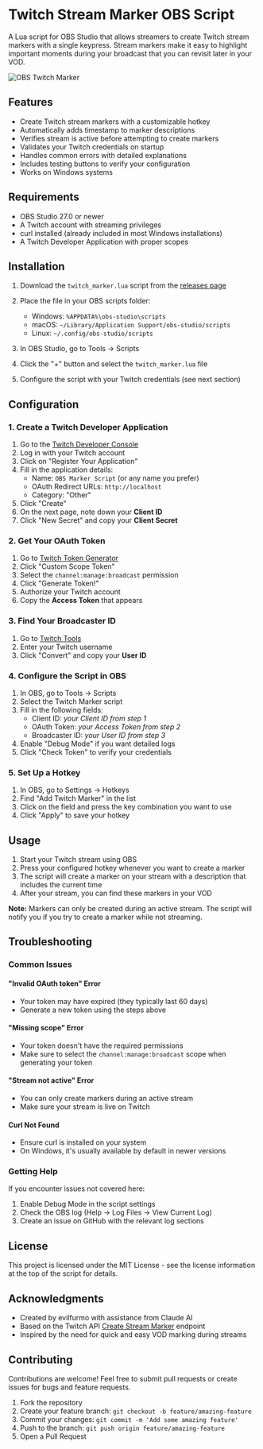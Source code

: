 # Twitch Stream Marker OBS Script

A Lua script for OBS Studio that allows streamers to create Twitch stream markers with a single keypress. Stream markers make it easy to highlight important moments during your broadcast that you can revisit later in your VOD.

![OBS Twitch Marker](https://i.imgur.com/example.png)

## Features

- Create Twitch stream markers with a customizable hotkey
- Automatically adds timestamp to marker descriptions
- Verifies stream is active before attempting to create markers
- Validates your Twitch credentials on startup
- Handles common errors with detailed explanations
- Includes testing buttons to verify your configuration
- Works on Windows systems

## Requirements

- OBS Studio 27.0 or newer
- A Twitch account with streaming privileges
- curl installed (already included in most Windows installations)
- A Twitch Developer Application with proper scopes

## Installation

1. Download the `twitch_marker.lua` script from the [releases page](https://github.com/yourusername/obs-twitch-marker/releases)

2. Place the file in your OBS scripts folder:
   - Windows: `%APPDATA%\obs-studio\scripts`
   - macOS: `~/Library/Application Support/obs-studio/scripts`
   - Linux: `~/.config/obs-studio/scripts`

3. In OBS Studio, go to Tools → Scripts

4. Click the "+" button and select the `twitch_marker.lua` file

5. Configure the script with your Twitch credentials (see next section)

## Configuration

### 1. Create a Twitch Developer Application

1. Go to the [Twitch Developer Console](https://dev.twitch.tv/console)
2. Log in with your Twitch account
3. Click on "Register Your Application"
4. Fill in the application details:
   - Name: `OBS Marker Script` (or any name you prefer)
   - OAuth Redirect URLs: `http://localhost`
   - Category: "Other"
5. Click "Create"
6. On the next page, note down your **Client ID**
7. Click "New Secret" and copy your **Client Secret**

### 2. Get Your OAuth Token

1. Go to [Twitch Token Generator](https://twitchtokengenerator.com/)
2. Click "Custom Scope Token"
3. Select the `channel:manage:broadcast` permission
4. Click "Generate Token!"
5. Authorize your Twitch account
6. Copy the **Access Token** that appears

### 3. Find Your Broadcaster ID

1. Go to [Twitch Tools](https://www.streamweasels.com/tools/convert-twitch-username-to-user-id/)
2. Enter your Twitch username
3. Click "Convert" and copy your **User ID**

### 4. Configure the Script in OBS

1. In OBS, go to Tools → Scripts
2. Select the Twitch Marker script
3. Fill in the following fields:
   - Client ID: *your Client ID from step 1*
   - OAuth Token: *your Access Token from step 2*
   - Broadcaster ID: *your User ID from step 3*
4. Enable "Debug Mode" if you want detailed logs
5. Click "Check Token" to verify your credentials

### 5. Set Up a Hotkey

1. In OBS, go to Settings → Hotkeys
2. Find "Add Twitch Marker" in the list
3. Click on the field and press the key combination you want to use
4. Click "Apply" to save your hotkey

## Usage

1. Start your Twitch stream using OBS
2. Press your configured hotkey whenever you want to create a marker
3. The script will create a marker on your stream with a description that includes the current time
4. After your stream, you can find these markers in your VOD

**Note:** Markers can only be created during an active stream. The script will notify you if you try to create a marker while not streaming.

## Troubleshooting

### Common Issues

#### "Invalid OAuth token" Error
- Your token may have expired (they typically last 60 days)
- Generate a new token using the steps above

#### "Missing scope" Error
- Your token doesn't have the required permissions
- Make sure to select the `channel:manage:broadcast` scope when generating your token

#### "Stream not active" Error
- You can only create markers during an active stream
- Make sure your stream is live on Twitch

#### Curl Not Found
- Ensure curl is installed on your system
- On Windows, it's usually available by default in newer versions

### Getting Help

If you encounter issues not covered here:

1. Enable Debug Mode in the script settings
2. Check the OBS log (Help → Log Files → View Current Log)
3. Create an issue on GitHub with the relevant log sections

## License

This project is licensed under the MIT License - see the license information at the top of the script for details.

## Acknowledgments

- Created by evilfurmo with assistance from Claude AI
- Based on the Twitch API [Create Stream Marker](https://dev.twitch.tv/docs/api/reference#create-stream-marker) endpoint
- Inspired by the need for quick and easy VOD marking during streams

## Contributing

Contributions are welcome! Feel free to submit pull requests or create issues for bugs and feature requests.

1. Fork the repository
2. Create your feature branch: `git checkout -b feature/amazing-feature`
3. Commit your changes: `git commit -m 'Add some amazing feature'`
4. Push to the branch: `git push origin feature/amazing-feature`
5. Open a Pull Request